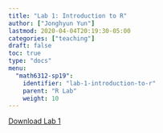 ```yaml
---
title: "Lab 1: Introduction to R"
author: ["Jonghyun Yun"]
lastmod: 2020-04-04T20:19:30-05:00
categories: ["teaching"]
draft: false
toc: true
type: "docs"
menu:
  "math6312-sp19":
    identifier: "lab-1-introduction-to-r"
    parent: "R Lab"
    weight: 10
---
```


[Download Lab 1](doc/lab1.pdf)
